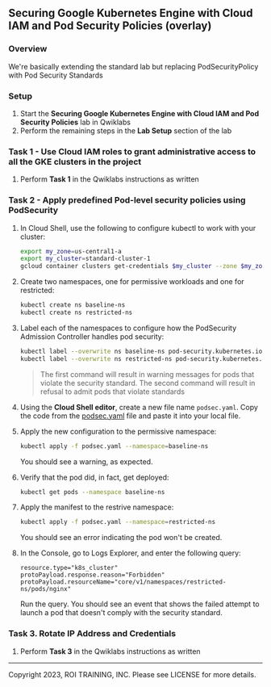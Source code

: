 ## Securing Google Kubernetes Engine with Cloud IAM and Pod Security Policies (overlay)

### Overview

We're basically extending the standard lab but replacing PodSecurityPolicy with
Pod Security Standards

### Setup

1. Start the **Securing Google Kubernetes Engine with Cloud IAM and Pod 
   Security Policies** lab in Qwiklabs
2. Perform the remaining steps in the **Lab Setup** section of the lab

### Task 1 - Use Cloud IAM roles to grant administrative access to all the GKE clusters in the project

1. Perform **Task 1** in the Qwiklabs instructions as written

### Task 2 - Apply predefined Pod-level security policies using PodSecurity

1. In Cloud Shell, use the following to configure kubectl to work with your
   cluster:

    ```bash
    export my_zone=us-central1-a
    export my_cluster=standard-cluster-1
    gcloud container clusters get-credentials $my_cluster --zone $my_zone
    ```

2. Create two namespaces, one for permissive workloads and one for restricted:

    ```bash
    kubectl create ns baseline-ns
    kubectl create ns restricted-ns
    ```

3. Label each of the namespaces to configure how the PodSecurity Admission
   Controller handles pod security:

    ```bash
    kubectl label --overwrite ns baseline-ns pod-security.kubernetes.io/warn=baseline
    kubectl label --overwrite ns restricted-ns pod-security.kubernetes.io/enforce=restricted
    ```
    > The first command will result in warning messages for pods that violate
    > the security standard. The second command will result in refusal to
    > admit pods that violate standards

4. Using the **Cloud Shell editor**, create a new file name `podsec.yaml`. Copy
   the code from the [podsec.yaml](https://github.com/roitraining/GKE-Remix/blob/main/podsec.yaml) file and paste it into your local file.

5. Apply the new configuration to the permissive namespace:

    ```bash
    kubectl apply -f podsec.yaml --namespace=baseline-ns
    ```

    You should see a warning, as expected.

6. Verify that the pod did, in fact, get deployed:

    ```bash
    kubectl get pods --namespace baseline-ns
    ```

7. Apply the manifest to the restrive namespace:

    ```bash
    kubectl apply -f podsec.yaml --namespace=restricted-ns
    ```

    You should see an error indicating the pod won't be created.

8. In the Console, go to Logs Explorer, and enter the following query:

    ```
    resource.type="k8s_cluster"
    protoPayload.response.reason="Forbidden"
    protoPayload.resourceName="core/v1/namespaces/restricted-ns/pods/nginx"
    ```

    Run the query. You should see an event that shows the failed attempt to
    launch a pod that doesn't comply with the security standard.

### Task 3. Rotate IP Address and Credentials

1. Perform **Task 3** in the Qwiklabs instructions as written

---
Copyright 2023, ROI TRAINING, INC. Please see LICENSE for more details.